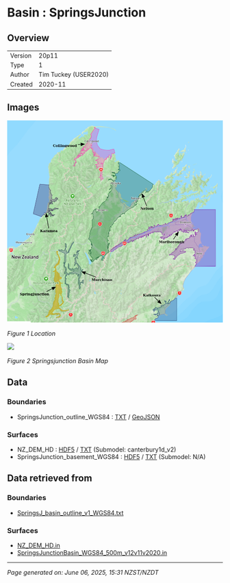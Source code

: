# Basin : SpringsJunction

## Overview
|         |                     |
|---------|---------------------|
| Version | 20p11           |
| Type    | 1        |
| Author  | Tim Tuckey (USER2020)            |
| Created | 2020-11           |


## Images
![](../images/maps/SI_north.png)

*Figure 1 Location*

![](../images/regional/SpringsJunction_basin_map.png)

*Figure 2 Springsjunction Basin Map*


## Data
### Boundaries
- SpringsJunction_outline_WGS84 : [TXT](../../velocity_modelling/data/regional/SpringsJunction/SpringsJunction_outline_WGS84.txt) / [GeoJSON](../../velocity_modelling/data/regional/SpringsJunction/SpringsJunction_outline_WGS84.geojson)

### Surfaces
- NZ_DEM_HD : [HDF5](../../velocity_modelling/data/global/surface/NZ_DEM_HD.h5) / [TXT](../../velocity_modelling/data/global/surface/NZ_DEM_HD.in) (Submodel: canterbury1d_v2)
- SpringsJunction_basement_WGS84 : [HDF5](../../velocity_modelling/data/regional/SpringsJunction/SpringsJunction_basement_WGS84.h5) / [TXT](../../velocity_modelling/data/regional/SpringsJunction/SpringsJunction_basement_WGS84.in) (Submodel: N/A)

## Data retrieved from
### Boundaries
- [SpringsJ_basin_outline_v1_WGS84.txt](https://github.com/ucgmsim/Velocity-Model/tree/main/Data/USER20_BASINS/SpringsJ_basin_outline_v1_WGS84.txt)

### Surfaces
- [NZ_DEM_HD.in](https://github.com/ucgmsim/Velocity-Model/tree/main/Data/DEM/NZ_DEM_HD.in)
- [SpringsJunctionBasin_WGS84_500m_v12v11v2020.in](https://github.com/ucgmsim/Velocity-Model/tree/main/Data/USER20_BASINS/SpringsJunctionBasin_WGS84_500m_v12v11v2020.in)

---
*Page generated on: June 06, 2025, 15:31 NZST/NZDT*
